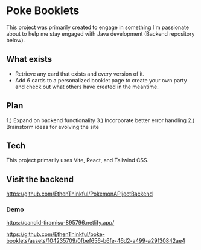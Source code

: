 # Poke Booklets
This project was primarily created to engage in something I'm passionate about to help me stay engaged with Java development (Backend repository below).

## What exists
- Retrieve any card that exists and every version of it.
- Add 6 cards to a personalized booklet page to create your own party and check out what others have created in the meantime.

## Plan
1.) Expand on backend functionality 
3.) Incorporate better error handling
2.) Brainstorm ideas for evolving the site 

## Tech
This project primarily uses Vite, React, and Tailwind CSS.

## Visit the backend
https://github.com/EthenThinkful/PokemonAPIjectBackend

### Demo
https://candid-tiramisu-895796.netlify.app/

https://github.com/EthenThinkful/poke-booklets/assets/104235709/0fbef656-b6fe-46d2-a499-a29f30842ae4




